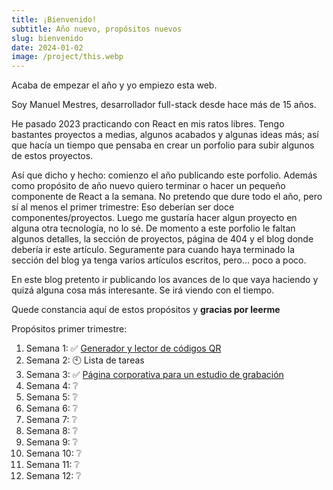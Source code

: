 ```yaml
---
title: ¡Bienvenido!
subtitle: Año nuevo, propósitos nuevos
slug: bienvenido
date: 2024-01-02
image: /project/this.webp
---
```

Acaba de empezar el año y yo empiezo esta web.

Soy Manuel Mestres, desarrollador full-stack desde hace más de 15 años.

He pasado 2023 practicando con React en mis ratos libres. Tengo bastantes proyectos a medias, algunos acabados y algunas ideas más; así que hacía un tiempo que pensaba en crear un porfolio para subir algunos de estos proyectos.

Así que dicho y hecho: comienzo el año publicando este porfolio. Además como propósito de año nuevo quiero terminar o hacer un pequeño componente de React a la semana. No pretendo que dure todo el año, pero sí al menos el primer trimestre: Eso deberían ser doce componentes/proyectos. Luego me gustaría hacer algun proyecto en alguna otra tecnología, no lo sé. De momento a este porfolio le faltan algunos detalles, la sección de proyectos, página de 404 y el blog donde debería ir este artículo. Seguramente para cuando haya terminado la sección del blog ya tenga varios artículos escritos, pero... poco a poco.

En este blog pretento ir publicando los avances de lo que vaya haciendo y quizá alguna cosa más interesante. Se irá viendo con el tiempo.

Quede constancia aquí de estos propósitos y **gracias por leerme**

Propósitos primer trimestre:
1. Semana 1: ✅ [Generador y lector de códigos QR](/blog/primer-componente)
2. Semana 2: 🕙 Lista de tareas
3.  Semana 3: ✅ [Página corporativa para un estudio de grabación](/blog/audio-y-bento)
4. Semana 4: ❔
5. Semana 5: ❔
6. Semana 6: ❔
7. Semana 7: ❔
8. Semana 8: ❔
9. Semana 9: ❔
10. Semana 10: ❔
11. Semana 11: ❔
12. Semana 12: ❔
